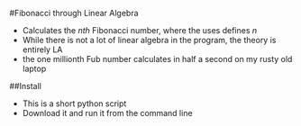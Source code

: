 #Fibonacci through Linear Algebra

* Calculates the _nth_ Fibonacci number, where the uses defines _n_
* While there is not a lot of linear algebra in the program, the theory is entirely LA
* the one millionth Fub number calculates in half a second on my rusty old laptop

##Install
* This is a short python script
* Download it and run it from the command line
